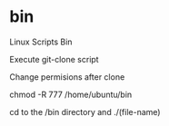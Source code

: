 # bin
Linux Scripts Bin 

Execute git-clone script

Change permisions after clone

chmod -R 777 /home/ubuntu/bin

cd to the /bin directory and ./(file-name)
